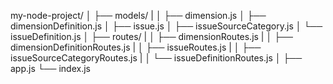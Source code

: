 my-node-project/
│
├── models/
|   │   ├── dimension.js
    │   ├── dimensionDefinition.js
    │   ├── issue.js
    │   ├── issueSourceCategory.js
    │   └── issueDefinition.js
│
├── routes/
|   │   ├── dimensionRoutes.js
|   │   ├── dimensionDefinitionRoutes.js
|   │   ├── issueRoutes.js
|   │   ├── issueSourceCategoryRoutes.js
|   │   └── issueDefinitionRoutes.js
│
├── app.js
└── index.js
